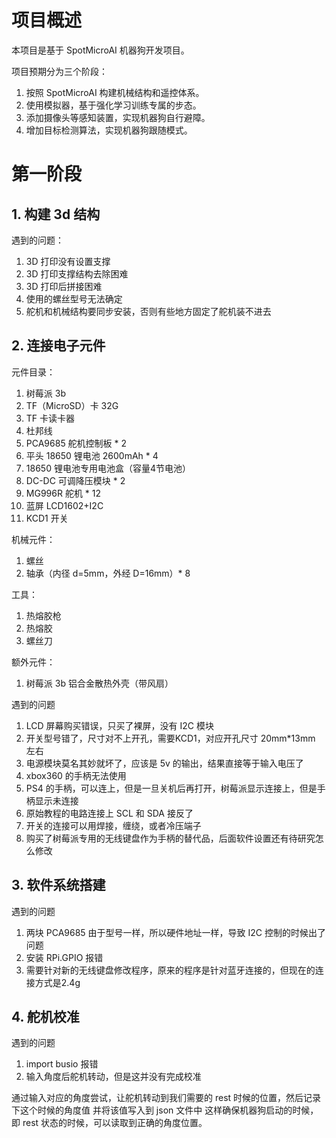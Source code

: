 # 项目概述

本项目是基于 SpotMicroAI 机器狗开发项目。

项目预期分为三个阶段：

1. 按照 SpotMicroAI 构建机械结构和遥控体系。
2. 使用模拟器，基于强化学习训练专属的步态。
3. 添加摄像头等感知装置，实现机器狗自行避障。
4. 增加目标检测算法，实现机器狗跟随模式。

# 第一阶段

## 1. 构建 3d 结构

遇到的问题：

1. 3D 打印没有设置支撑
2. 3D 打印支撑结构去除困难
3. 3D 打印后拼接困难
4. 使用的螺丝型号无法确定
6. 舵机和机械结构要同步安装，否则有些地方固定了舵机装不进去

## 2. 连接电子元件

元件目录：

1. 树莓派 3b
2. TF（MicroSD）卡 32G
3. TF 卡读卡器
4. 杜邦线
5. PCA9685 舵机控制板 * 2
6. 平头 18650 锂电池 2600mAh * 4
7. 18650 锂电池专用电池盒（容量4节电池）
8. DC-DC 可调降压模块 * 2
9. MG996R 舵机 * 12
10. 蓝屏 LCD1602+I2C
11. KCD1 开关

机械元件：

1. 螺丝
2. 轴承（内径 d=5mm，外经 D=16mm）* 8

工具：

1. 热熔胶枪
2. 热熔胶
3. 螺丝刀

额外元件：

1. 树莓派 3b 铝合金散热外壳（带风扇）


遇到的问题

1. LCD 屏幕购买错误，只买了裸屏，没有 I2C 模块
2. 开关型号错了，尺寸对不上开孔，需要KCD1，对应开孔尺寸 20mm*13mm 左右
3. 电源模块莫名其妙就坏了，应该是 5v 的输出，结果直接等于输入电压了
4. xbox360 的手柄无法使用
5. PS4 的手柄，可以连上，但是一旦关机后再打开，树莓派显示连接上，但是手柄显示未连接
6. 原始教程的电路连接上 SCL 和 SDA 接反了
7. 开关的连接可以用焊接，缠绕，或者冷压端子
8. 购买了树莓派专用的无线键盘作为手柄的替代品，后面软件设置还有待研究怎么修改



## 3. 软件系统搭建

遇到的问题

1. 两块 PCA9685 由于型号一样，所以硬件地址一样，导致 I2C 控制的时候出了问题
2. 安装 RPi.GPIO 报错
3. 需要针对新的无线键盘修改程序，原来的程序是针对蓝牙连接的，但现在的连接方式是2.4g

## 4. 舵机校准

遇到的问题

1. import busio 报错
2. 输入角度后舵机转动，但是这并没有完成校准

通过输入对应的角度尝试，让舵机转动到我们需要的 rest 时候的位置，然后记录下这个时候的角度值
并将该值写入到 json 文件中
这样确保机器狗启动的时候，即 rest 状态的时候，可以读取到正确的角度位置。